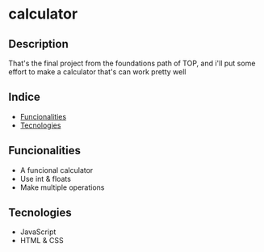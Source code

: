 # calculator

## Description

That's the final project from the foundations path of TOP, and i'll put some effort
to make a calculator that's can work pretty well

## Indice

- [Funcionalities](#funcionalities)
- [Tecnologies](#Tecnologies)

## Funcionalities 

- A funcional calculator
- Use int & floats
- Make multiple operations

## Tecnologies

- JavaScript
- HTML & CSS
